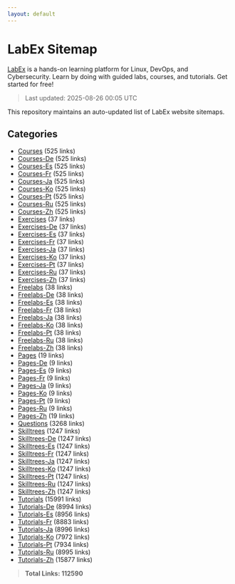 ```yaml
---
layout: default
---
```


# LabEx Sitemap

[LabEx](https://labex.io) is a hands-on learning platform for Linux, DevOps, and Cybersecurity. Learn by doing with guided labs, courses, and tutorials. Get started for free!

> Last updated: 2025-08-26 00:05 UTC

This repository maintains an auto-updated list of LabEx website sitemaps.

## Categories

- [Courses](categories/courses.md) (525 links)
- [Courses-De](categories/courses-de.md) (525 links)
- [Courses-Es](categories/courses-es.md) (525 links)
- [Courses-Fr](categories/courses-fr.md) (525 links)
- [Courses-Ja](categories/courses-ja.md) (525 links)
- [Courses-Ko](categories/courses-ko.md) (525 links)
- [Courses-Pt](categories/courses-pt.md) (525 links)
- [Courses-Ru](categories/courses-ru.md) (525 links)
- [Courses-Zh](categories/courses-zh.md) (525 links)
- [Exercises](categories/exercises.md) (37 links)
- [Exercises-De](categories/exercises-de.md) (37 links)
- [Exercises-Es](categories/exercises-es.md) (37 links)
- [Exercises-Fr](categories/exercises-fr.md) (37 links)
- [Exercises-Ja](categories/exercises-ja.md) (37 links)
- [Exercises-Ko](categories/exercises-ko.md) (37 links)
- [Exercises-Pt](categories/exercises-pt.md) (37 links)
- [Exercises-Ru](categories/exercises-ru.md) (37 links)
- [Exercises-Zh](categories/exercises-zh.md) (37 links)
- [Freelabs](categories/freelabs.md) (38 links)
- [Freelabs-De](categories/freelabs-de.md) (38 links)
- [Freelabs-Es](categories/freelabs-es.md) (38 links)
- [Freelabs-Fr](categories/freelabs-fr.md) (38 links)
- [Freelabs-Ja](categories/freelabs-ja.md) (38 links)
- [Freelabs-Ko](categories/freelabs-ko.md) (38 links)
- [Freelabs-Pt](categories/freelabs-pt.md) (38 links)
- [Freelabs-Ru](categories/freelabs-ru.md) (38 links)
- [Freelabs-Zh](categories/freelabs-zh.md) (38 links)
- [Pages](categories/pages.md) (19 links)
- [Pages-De](categories/pages-de.md) (9 links)
- [Pages-Es](categories/pages-es.md) (9 links)
- [Pages-Fr](categories/pages-fr.md) (9 links)
- [Pages-Ja](categories/pages-ja.md) (9 links)
- [Pages-Ko](categories/pages-ko.md) (9 links)
- [Pages-Pt](categories/pages-pt.md) (9 links)
- [Pages-Ru](categories/pages-ru.md) (9 links)
- [Pages-Zh](categories/pages-zh.md) (19 links)
- [Questions](categories/questions.md) (3268 links)
- [Skilltrees](categories/skilltrees.md) (1247 links)
- [Skilltrees-De](categories/skilltrees-de.md) (1247 links)
- [Skilltrees-Es](categories/skilltrees-es.md) (1247 links)
- [Skilltrees-Fr](categories/skilltrees-fr.md) (1247 links)
- [Skilltrees-Ja](categories/skilltrees-ja.md) (1247 links)
- [Skilltrees-Ko](categories/skilltrees-ko.md) (1247 links)
- [Skilltrees-Pt](categories/skilltrees-pt.md) (1247 links)
- [Skilltrees-Ru](categories/skilltrees-ru.md) (1247 links)
- [Skilltrees-Zh](categories/skilltrees-zh.md) (1247 links)
- [Tutorials](categories/tutorials.md) (15991 links)
- [Tutorials-De](categories/tutorials-de.md) (8994 links)
- [Tutorials-Es](categories/tutorials-es.md) (8956 links)
- [Tutorials-Fr](categories/tutorials-fr.md) (8883 links)
- [Tutorials-Ja](categories/tutorials-ja.md) (8996 links)
- [Tutorials-Ko](categories/tutorials-ko.md) (7972 links)
- [Tutorials-Pt](categories/tutorials-pt.md) (7934 links)
- [Tutorials-Ru](categories/tutorials-ru.md) (8995 links)
- [Tutorials-Zh](categories/tutorials-zh.md) (15877 links)

> **Total Links: 112590**
